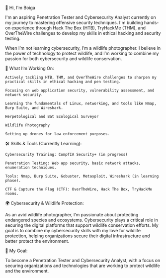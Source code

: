 👋 Hi, I'm Boiga

I'm an aspiring Penetration Tester and Cybersecurity Analyst currently on my journey to mastering offensive security techniques. I'm building hands-on experience through Hack The Box (HTB), TryHackMe (THM), and OverTheWire challenges to develop my skills in ethical hacking and security testing.

When I’m not learning cybersecurity, I’m a wildlife photographer. I believe in the power of technology to protect wildlife, and I’m working to combine my passion for both cybersecurity and wildlife conservation.

🧠 What I’m Working On:

    Actively tackling HTB, THM, and OverTheWire challenges to sharpen my practical skills in ethical hacking and pen testing.

    Focusing on web application security, vulnerability assessment, and network security.

    Learning the fundamentals of Linux, networking, and tools like Nmap, Burp Suite, and Wireshark.

    Herpetological and Bat Ecological Surveyor

    Wildlife Photography

    Setting up drones for law enforcement purposes.

🛠️ Skills & Tools (Currently Learning):

    Cybersecurity Training: CompTIA Security+ (in progress)

    Penetration Testing: Web app security, basic network attacks, enumeration techniques.

    Tools: Nmap, Burp Suite, Gobuster, Metasploit, Wireshark (in learning phase).

    CTF & Capture the Flag (CTF): OverTheWire, Hack The Box, TryHackMe rooms.

🌍 Cybersecurity & Wildlife Protection:

As an avid wildlife photographer, I’m passionate about protecting endangered species and ecosystems. Cybersecurity plays a critical role in securing the digital platforms that support wildlife conservation efforts. My goal is to combine my cybersecurity skills with my love for wildlife protection, helping organizations secure their digital infrastructure and better protect the environment.

🎯 My Goal:

To become a Penetration Tester and Cybersecurity Analyst, with a focus on securing organizations and technologies that are working to protect wildlife and the environment.
